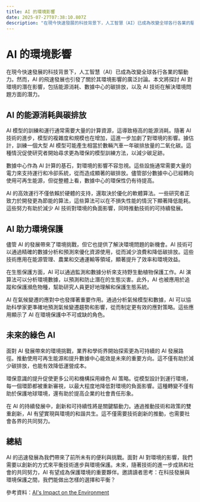 ```yaml
---
title: AI 的環境影響
date: 2025-07-27T07:38:10.807Z
description: "在現今快速發展的科技背景下，人工智慧（AI）已成為改變全球各行各業的驅動力。然而，AI 的飛速發展也引發了關於其環境影響的廣泛討論。本文將探討 AI 對環境的潛在影響，包括能源消耗、數據中心的碳排放，以及 AI 技術在解決環境問題方面的潛力。"
---
```


# AI 的環境影響

在現今快速發展的科技背景下，人工智慧（AI）已成為改變全球各行各業的驅動力。然而，AI 的飛速發展也引發了關於其環境影響的廣泛討論。本文將探討 AI 對環境的潛在影響，包括能源消耗、數據中心的碳排放，以及 AI 技術在解決環境問題方面的潛力。

## AI 的能源消耗與碳排放

AI 模型的訓練和運行通常需要大量的計算資源，這導致極高的能源消耗。隨著 AI 技術的進步，模型的複雜度和規模也在增加，這進一步加劇了對環境的影響。據估計，訓練一個大型 AI 模型可能產生相當於數輛汽車一年碳排放量的二氧化碳。這種情況促使研究者開始尋求更為環保的模型訓練方法，以減少碳足跡。

數據中心作為 AI 計算的基石，對環境的影響不容忽視。這些設施通常需要大量的電力來支持運行和冷卻系統，從而造成顯著的碳排放。儘管部分數據中心已經轉向使用可再生能源，但從整體上看，數據中心的環保性仍有待提高。

AI 的高效運行不僅依賴於硬體的支持，還取決於優化的軟體算法。一些研究者正致力於開發更為節能的算法，這些算法可以在不損失性能的情況下顯著降低能耗。這些努力有助於減少 AI 技術對環境的負面影響，同時推動技術的可持續發展。

## AI 助力環境保護

儘管 AI 的發展帶來了環境挑戰，但它也提供了解決環境問題的新機會。AI 技術可以通過精確的數據分析和預測來優化資源使用，從而減少浪費和降低碳排放。這些技術應用在能源管理、農業和交通運輸等領域，顯著提升了效率和環境效益。

在生態保護方面，AI 可以通過監測和數據分析來支持野生動植物保護工作。AI 演算法可以分析環境數據，以預測和防止潛在的生態災害。此外，AI 也被應用於追蹤和保護瀕危物種，幫助研究人員更好地理解和保護生態系統。

AI 在氣候變遷的應對中也發揮著重要作用。通過分析氣候模型和數據，AI 可以協助科學家更準確地預測氣候變遷趨勢和影響，從而制定更有效的應對策略。這些應用顯示了 AI 在環境保護中不可或缺的角色。

## 未來的綠色 AI

面對 AI 發展帶來的環境挑戰，業界和學術界開始探索更為可持續的 AI 發展路徑。推動使用可再生能源和提升數據中心能效是未來的重要方向。這不僅有助於減少碳排放，也能有效降低運營成本。

環保意識的提升促使更多公司和機構採用綠色 AI 策略。從模型設計到運行環境，每一個環節都被重新審視，以最大程度地降低對環境的負面影響。這種轉變不僅有助於保護地球環境，還有助於提高企業的社會責任形象。

在 AI 的持續發展中，創新和可持續性將是關鍵驅動力。通過推動技術和政策的雙重創新，AI 有望實現與環境的和諧共生。這不僅需要技術創新的推動，也需要社會各界的共同努力。

## 總結

AI 的迅速發展為我們帶來了前所未有的便利與挑戰。面對 AI 對環境的影響，我們需要以創新的方式來平衡技術進步與環境保護。未來，隨著技術的進一步成熟和社會的共同努力，AI 有望成為保護環境的重要夥伴。邀請讀者思考：在科技發展與環境保護之間，我們能做出怎樣的選擇和平衡？

參考資料：[AI's Impact on the Environment](https://www.example.com)